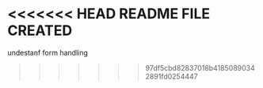 <<<<<<< HEAD
README FILE CREATED
=======
undestanf form handling
>>>>>>> 97df5cbd82837018b41850890342891fd0254447
